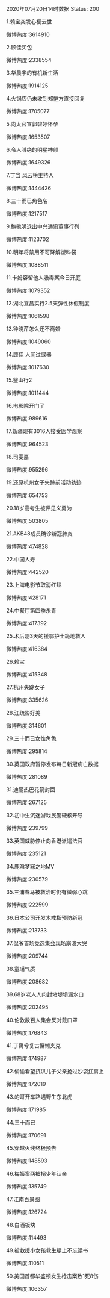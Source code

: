 2020年07月20日14时数据
Status: 200

1.赖宝突发心梗去世

微博热度:3614910

2.顾佳买包

微博热度:2338554

3.华晨宇的有机新生活

微博热度:1914125

4.火锅店仍未收到郑恺方直接回复

微博热度:1705077

5.向太官宣郭碧婷怀孕

微博热度:1653507

6.令人叫绝的明星神颜

微博热度:1649326

7.丁当 风云榜主持人

微博热度:1444426

8.三十而已角色名

微博热度:1217517

9.鲍毓明退出中兴通讯董事行列

微博热度:1123702

10.明年将禁用不可降解塑料袋

微博热度:1088511

11.卡姆容留他人吸毒案今日开庭

微博热度:1079352

12.湖北宜昌实行2.5天弹性休假制度

微博热度:1061598

13.钟晓芹怎么还不离婚

微博热度:1049060

14.顾佳 人间过绿器

微博热度:1017630

15.釜山行2

微博热度:1011444

16.电影院开门了

微博热度:989616

17.新疆现有3016人接受医学观察

微博热度:964523

18.司雯嘉

微博热度:955296

19.还原杭州女子失踪前活动轨迹

微博热度:654753

20.18岁高考生被评见义勇为

微博热度:503805

21.AKB48成员确诊新冠肺炎

微博热度:474828

22.中国人寿

微博热度:442520

23.上海电影节取消红毯

微博热度:428171

24.中餐厅第四季杀青

微博热度:417392

25.术后刚3天的援鄂护士跪地救人

微博热度:416384

26.赖宝

微博热度:415348

27.杭州失踪女子

微博热度:335626

28.江疏影好美

微博热度:314601

29.三十而已女性角色

微博热度:295814

30.英国政府暂停发布每日新冠病亡数据

微博热度:281089

31.迪丽热巴花箭封面

微博热度:267125

32.初中生沉迷游戏民警硬核开导

微博热度:239799

33.英国威胁停止向香港派遣法官

微博热度:235121

34.鹿晗梦寐之地MV

微博热度:230579

35.三浦春马被救治时仍有微弱心跳

微博热度:222599

36.日本公司开发木戒指预防新冠

微博热度:213733

37.侃爷首场竞选集会现场崩溃大哭

微博热度:209744

38.童瑶气质

微博热度:208682

39.68岁老人人肉封堵堤坝漏水口

微博热度:202495

40.伦敦数百人集会反对戴口罩

微博热度:176843

41.丁禹兮复古慵懒夹克

微博热度:174987

42.偷偷看望抗洪儿子父亲抢过沙袋扛肩上

微博热度:172019

43.的哥开车路遇野生东北虎

微博热度:171985

44.三十而已

微博热度:170691

45.穿越火线终极预告

微博热度:148593

46.梅姨案两被拐少年认亲

微博热度:135749

47.江南百景图

微博热度:126724

48.白酒板块

微博热度:114493

49.被救援小女孩救生艇上不忘读书

微博热度:110511

50.美国首都华盛顿发生枪击案致1死8伤

微博热度:106357

